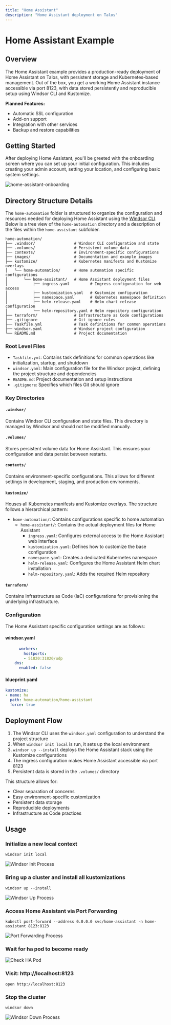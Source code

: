 ```yaml
---
title: "Home Assistant"
description: "Home Assistant deployment on Talos"
---
```

# Home Assistant Example

## Overview

The Home Assistant example provides a production-ready deployment of Home Assistant on Talos, with persistent storage and Kubernetes-based management. Out of the box, you get a working Home Assistant instance accessible via port 8123, with data stored persistently and reproducible setup using Windsor CLI and Kustomize.

**Planned Features:**

- Automatic SSL configuration
- Add-on support
- Integration with other services
- Backup and restore capabilities

## Getting Started

After deploying Home Assistant, you'll be greeted with the onboarding screen where you can set up your initial configuration. This includes creating your admin account, setting your location, and configuring basic system settings.

![home-assistant-onboarding](../img/home-assistant/home-assistant-onboarding.png)

## Directory Structure Details

The `home-automation` folder is structured to organize the configuration and resources needed for deploying Home Assistant using the [Windsor CLI](https://windsorcli.io). Below is a tree view of the `home-automation` directory and a description of the files within the `home-assistant` subfolder.

```
home-automation/
├── .windsor/                 # Windsor CLI configuration and state
├── .volumes/                 # Persistent volume data
├── contexts/                 # Environment-specific configurations
├── images/                   # Documentation and example images
├── kustomize/                # Kubernetes manifests and Kustomize overlays
│   └── home-automation/      # Home automation specific configurations
│       └── home-assistant/   # Home Assistant deployment files
│           ├── ingress.yaml         # Ingress configuration for web access
│           ├── kustomization.yaml   # Kustomize configuration
│           ├── namespace.yaml       # Kubernetes namespace definition
│           ├── helm-release.yaml    # Helm chart release configuration
│           └── helm-repository.yaml # Helm repository configuration
├── terraform/                # Infrastructure as Code configurations
├── .gitignore                # Git ignore rules
├── Taskfile.yml              # Task definitions for common operations
├── windsor.yaml              # Windsor project configuration
└── README.md                 # Project documentation
```

### Root Level Files
- `Taskfile.yml`: Contains task definitions for common operations like initialization, startup, and shutdown
- `windsor.yaml`: Main configuration file for the Windsor project, defining the project structure and dependencies
- `README.md`: Project documentation and setup instructions
- `.gitignore`: Specifies which files Git should ignore

### Key Directories

#### `.windsor/`
Contains Windsor CLI configuration and state files. This directory is managed by Windsor and should not be modified manually.

#### `.volumes/`
Stores persistent volume data for Home Assistant. This ensures your configuration and data persist between restarts.

#### `contexts/`
Contains environment-specific configurations. This allows for different settings in development, staging, and production environments.

#### `kustomize/`
Houses all Kubernetes manifests and Kustomize overlays. The structure follows a hierarchical pattern:

- `home-automation/`: Contains configurations specific to home automation
  - `home-assistant/`: Contains the actual deployment files for Home Assistant
    - `ingress.yaml`: Configures external access to the Home Assistant web interface
    - `kustomization.yaml`: Defines how to customize the base configuration
    - `namespace.yaml`: Creates a dedicated Kubernetes namespace
    - `helm-release.yaml`: Configures the Home Assistant Helm chart installation
    - `helm-repository.yaml`: Adds the required Helm repository

#### `terraform/`
Contains Infrastructure as Code (IaC) configurations for provisioning the underlying infrastructure.

### Configuration
The Home Assistant specific configuration settings are as follows:

#### windsor.yaml

```yaml
      workers:
        hostports:
        - 51820:31820/udp
    dns:
      enabled: false
```

#### blueprint.yaml
```yaml
kustomize:
- name: ha
  path: home-automation/home-assistant
  force: true
```
## Deployment Flow

1. The Windsor CLI uses the `windsor.yaml` configuration to understand the project structure
2. When `windsor init local` is run, it sets up the local environment
3. `windsor up --install` deploys the Home Assistant stack using the Kustomize configurations
4. The ingress configuration makes Home Assistant accessible via port 8123
5. Persistent data is stored in the `.volumes/` directory

This structure allows for:

- Clear separation of concerns
- Easy environment-specific customization
- Persistent data storage
- Reproducible deployments
- Infrastructure as Code practices

## Usage

### Initialize a new local context
```
windsor init local
```
![Windsor Init Process](../img/home-assistant/windsor-init.gif)

### Bring up a cluster and install all kustomizations
```
windsor up --install
```
![Windsor Up Process](../img/home-assistant/windsor-up.gif)

### Access Home Assistant via Port Forwarding
```
kubectl port-forward --address 0.0.0.0 svc/home-assistant -n home-assistant 8123:8123
```
![Port Forwarding Process](../img/home-assistant/port-forwarding.gif)

### Wait for ha pod to become ready

![Check HA Pod](../img/home-assistant/check-ha-pod.gif)

### Visit: http://localhost:8123
```
open http://localhost:8123
```

### Stop the cluster
```
windsor down 
```
![Windsor Down Process](../img/home-assistant/windsor-down.gif)
